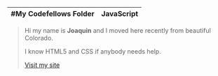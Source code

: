 #My Codefellows Folder | JavaScript
---------------------- |-----------
>Hi my name is **Joaquin** and I moved here recently from beautiful Colorado.
>
>I know HTML5 and CSS if anybody needs help.
>
>[Visit my site](www.betwinsouls.com/blog) 
